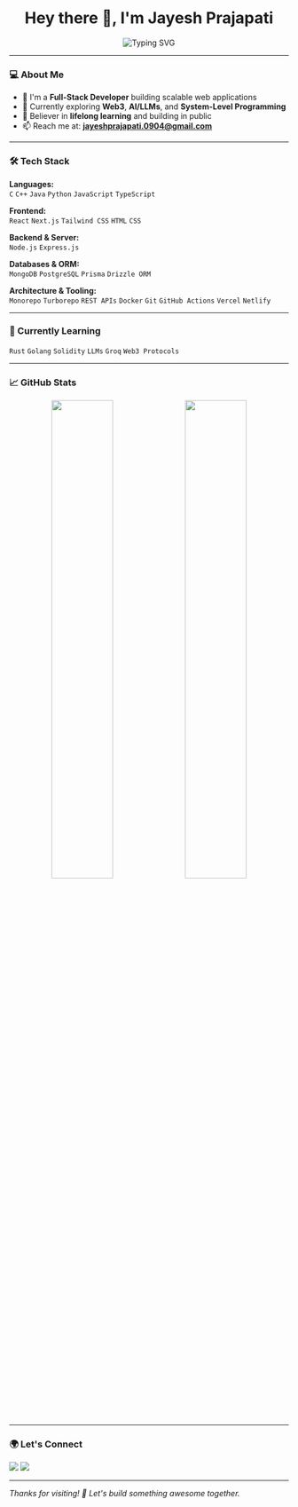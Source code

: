  <h1 align="center">Hey there 👋, I'm Jayesh Prajapati</h1>

<p align="center">
  <img src="https://readme-typing-svg.demolab.com?font=Fira+Code&size=22&duration=2000&pause=1000&center=true&vCenter=true&width=435&lines=Full-Stack+Developer;Web3+%7C+AI+Enthusiast;Always+Learning+%F0%9F%93%9A" alt="Typing SVG" />
</p>

---

### 💻 About Me

- 🔭 I'm a **Full-Stack Developer** building scalable web applications  
- 🌱 Currently exploring **Web3**, **AI/LLMs**, and **System-Level Programming**  
- 🧠 Believer in **lifelong learning** and building in public
- 📫 Reach me at: **jayeshprajapati.0904@gmail.com**  
<!-- - 🌐 Portfolio & Projects: [jayesh-prajapati9.github.io](https://jayesh-prajapati9.github.io)  -->

--- 

### 🛠️ Tech Stack

**Languages:**  
`C` `C++` `Java` `Python` `JavaScript` `TypeScript`

**Frontend:**  
`React` `Next.js` `Tailwind CSS` `HTML` `CSS`

**Backend & Server:**  
`Node.js` `Express.js`

**Databases & ORM:**  
`MongoDB` `PostgreSQL` `Prisma` `Drizzle ORM`

**Architecture & Tooling:**  
`Monorepo` `Turborepo` `REST APIs` `Docker` `Git` `GitHub Actions` `Vercel` `Netlify`

---

### 🚀 Currently Learning

`Rust` `Golang` `Solidity` `LLMs` `Groq` `Web3 Protocols`

---

### 📈 GitHub Stats

<p align="center">
  <img src="https://github-readme-stats.vercel.app/api?username=Jayesh-Prajapati9&show_icons=true&theme=github_dark&hide_border=true" width="47%" />
  <img src="https://github-readme-streak-stats.herokuapp.com/?user=Jayesh-Prajapati9&theme=github-dark-blue&hide_border=true" width="47%" />
</p>

---

### 🌍 Let's Connect

<p>
  <a href="https://linkedin.com/in/jayesh-prajapati9" target="_blank"><img src="https://img.shields.io/badge/-Jayesh%20Prajapati-blue?style=for-the-badge&logo=Linkedin&logoColor=white"/></a>
  <a href="mailto:jayeshprajapati0104@gmail.com"><img src="https://img.shields.io/badge/-Email-red?style=for-the-badge&logo=gmail&logoColor=white"/></a>
</p>

---

*Thanks for visiting! 🚀 Let's build something awesome together.* 

<!-- ### 📌 Featured Projects

> A few cool things I've worked on or building currently (more on my [profile](https://github.com/Jayesh-Prajapati9)):

- 🚜 **Smart Farming App** — Soil analysis + crop health using sensor data  
- 🧠 **AI Document Scanner** — OCR + LLM summary using Google Vision API  
- 🌐 **Web3 Wallet Dashboard** — Ethereum + Solidity + React + Vite  
- 📚 **Code Snippet Vault** — My personal knowledge base (soon public) -->
